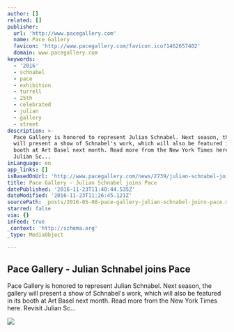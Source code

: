 ```yaml
---
author: []
related: []
publisher:
  url: 'http://www.pacegallery.com'
  name: Pace Gallery
  favicon: 'http://www.pacegallery.com/favicon.ico?1462657402'
  domain: www.pacegallery.com
keywords:
  - '2016'
  - schnabel
  - pace
  - exhibition
  - turrell
  - 25th
  - celebrated
  - julian
  - gallery
  - street
description: >-
  Pace Gallery is honored to represent Julian Schnabel. Next season, the gallery
  will present a show of Schnabel's work, which will also be featured in its
  booth at Art Basel next month. Read more from the New York Times here. Revisit
  Julian Sc...
inLanguage: en
app_links: []
isBasedOnUrl: 'http://www.pacegallery.com/news/2739/julian-schnabel-joins-pace'
title: Pace Gallery - Julian Schnabel joins Pace
datePublished: '2016-11-23T11:40:44.535Z'
dateModified: '2016-11-23T11:26:45.121Z'
sourcePath: _posts/2016-05-08-pace-gallery-julian-schnabel-joins-pace.md
starred: false
via: {}
inFeed: true
_context: 'http://schema.org'
_type: MediaObject

---
```

<article style=""><h1>Pace Gallery - Julian Schnabel joins Pace</h1><p>Pace Gallery is honored to represent Julian Schnabel. Next season, the gallery will present a show of Schnabel's work, which will also be featured in its booth at Art Basel next month. Read more from the New York Times here. Revisit Julian Sc...</p><img src="http://s3.amazonaws.com/pace-production/images/atreides/photos/4868/thumb/BFA_16051_1998072_%285%2920160506-6-13eastg.jpg?1462546846" /></article>